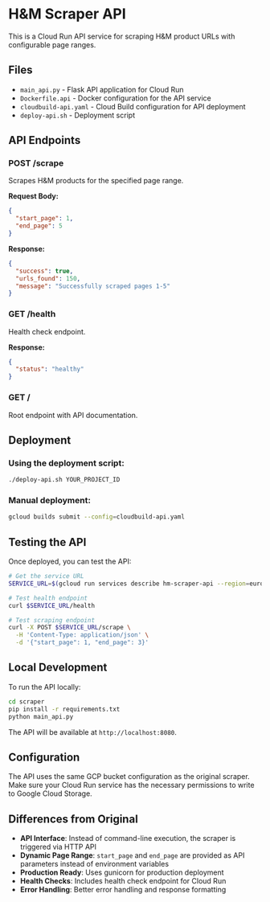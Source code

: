 # H&M Scraper API

This is a Cloud Run API service for scraping H&M product URLs with configurable page ranges.

## Files

- `main_api.py` - Flask API application for Cloud Run
- `Dockerfile.api` - Docker configuration for the API service
- `cloudbuild-api.yaml` - Cloud Build configuration for API deployment
- `deploy-api.sh` - Deployment script

## API Endpoints

### POST /scrape
Scrapes H&M products for the specified page range.

**Request Body:**
```json
{
  "start_page": 1,
  "end_page": 5
}
```

**Response:**
```json
{
  "success": true,
  "urls_found": 150,
  "message": "Successfully scraped pages 1-5"
}
```

### GET /health
Health check endpoint.

**Response:**
```json
{
  "status": "healthy"
}
```

### GET /
Root endpoint with API documentation.

## Deployment

### Using the deployment script:
```bash
./deploy-api.sh YOUR_PROJECT_ID
```

### Manual deployment:
```bash
gcloud builds submit --config=cloudbuild-api.yaml
```

## Testing the API

Once deployed, you can test the API:

```bash
# Get the service URL
SERVICE_URL=$(gcloud run services describe hm-scraper-api --region=europe-west1 --format="value(status.url)")

# Test health endpoint
curl $SERVICE_URL/health

# Test scraping endpoint
curl -X POST $SERVICE_URL/scrape \
  -H 'Content-Type: application/json' \
  -d '{"start_page": 1, "end_page": 3}'
```

## Local Development

To run the API locally:

```bash
cd scraper
pip install -r requirements.txt
python main_api.py
```

The API will be available at `http://localhost:8080`.

## Configuration

The API uses the same GCP bucket configuration as the original scraper. Make sure your Cloud Run service has the necessary permissions to write to Google Cloud Storage.

## Differences from Original

- **API Interface**: Instead of command-line execution, the scraper is triggered via HTTP API
- **Dynamic Page Range**: `start_page` and `end_page` are provided as API parameters instead of environment variables
- **Production Ready**: Uses gunicorn for production deployment
- **Health Checks**: Includes health check endpoint for Cloud Run
- **Error Handling**: Better error handling and response formatting
